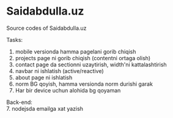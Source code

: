 # Saidabdulla.uz
Source codes of Saidabdulla.uz

Tasks:
1. mobile versionda hamma pagelani gorib chiqish
2. projects page ni gorib chiqish (contentni ortaga olish)
3. contact page da sectionni uzaytirish, width'ni kattalashtirish
4. navbar ni ishlatish (active/reactive)
5. about page ni ishlatish
6. norm BG qoyish, hamma versionda norm durishi garak
7. Har bir device uchun alohida bg qoyaman


Back-end:
<br>
7. nodejsda emailga xat yazish

